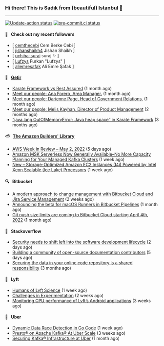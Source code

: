 ### Hi there! This is Sadık from (beautiful) Istanbul 👋

---

[![Update-action status](https://github.com/sadikkuzu/sadikkuzu/actions/workflows/sadikkuzu.yml/badge.svg)](https://github.com/sadikkuzu/sadikkuzu/actions/workflows/sadikkuzu.yml)
[![pre-commit.ci status](https://results.pre-commit.ci/badge/github/sadikkuzu/sadikkuzu/master.svg)](https://results.pre-commit.ci/latest/github/sadikkuzu/sadikkuzu/master)

#### 🔭 &nbsp; Check out my recent followers

- [ [cemthecebi](https://github.com/cemthecebi) Cem Berke Cebi ]
- [ [jishanshaikh4](https://github.com/jishanshaikh4) Jishan Shaikh ]
- [ [uchiha-suraj](https://github.com/uchiha-suraj) suraj ✨  ]
- [ [Lufzys](https://github.com/Lufzys) Furkan &#34;Lufzys&#34; ]
- [ [aliemresafak](https://github.com/aliemresafak) Ali Emre Şafak ]


#### 🚀 &nbsp; [Getir](https://technology.getir.com)

- [Karate Framework vs Rest Assured](https://medium.com/getir/karate-framework-vs-rest-assured-95482a61002e?source=rss----5138a1e0a250---4) (1 month ago)
- [Meet our people: Ana Forero, Area Manager.](https://medium.com/getir/meet-our-people-ana-forero-area-manager-755cac4941e?source=rss----5138a1e0a250---4) (1 month ago)
- [Meet our people: Darienne Page, Head of Government Relations.](https://medium.com/getir/meet-our-people-darienne-page-head-of-government-relations-585f4b50b26d?source=rss----5138a1e0a250---4) (1 month ago)
- [Meet our people: Melis Kayhan, Director of Product Management](https://medium.com/getir/meet-our-people-melis-kayhan-director-of-product-management-27e8f9913648?source=rss----5138a1e0a250---4) (2 months ago)
- [“java.lang.OutOfMemoryError: Java heap space” in Karate Framework](https://medium.com/getir/java-lang-outofmemoryerror-java-heap-space-in-karate-framework-dc5ad83fcd1b?source=rss----5138a1e0a250---4) (3 months ago)


#### ⛅ &nbsp; [The Amazon Builders' Library](https://aws.amazon.com/builders-library/)

- [AWS Week in Review – May 2, 2022](https://aws.amazon.com/blogs/aws/aws-week-in-review-may-2-2022/) (5 days ago)
- [Amazon MSK Serverless Now Generally Available–No More Capacity Planning for Your Managed Kafka Clusters](https://aws.amazon.com/blogs/aws/amazon-msk-serverless-now-generally-available-no-more-capacity-planning-for-your-managed-kafka-clusters/) (1 week ago)
- [New – Storage-Optimized Amazon EC2 Instances (I4i) Powered by Intel Xeon Scalable (Ice Lake) Processors](https://aws.amazon.com/blogs/aws/new-storage-optimized-amazon-ec2-instances-i4i-powered-by-intel-xeon-scalable-ice-lake-processors/) (1 week ago)


#### 🔍 &nbsp; Bitbucket

- [A modern approach to change management with Bitbucket Cloud and Jira Service Management](https://bitbucket.org/blog/a-modern-approach-to-change-management-with-bitbucket-and-jira-service-management) (2 weeks ago)
- [Announcing the beta for macOS Runners in Bitbucket Pipelines](https://bitbucket.org/blog/beta-macos-runners-bitbucket) (1 month ago)
- [Git push size limits are coming to Bitbucket Cloud starting April 4th, 2022](https://bitbucket.org/blog/git-push-size-limits-are-coming-to-bitbucket-cloud-starting-april-4th-2022) (1 month ago)


#### 📰 &nbsp; Stackoverflow

- [Security needs to shift left into the software development lifecycle](https://stackoverflow.blog/2022/05/05/security-needs-to-shift-left-into-the-software-development-lifecycle/) (2 days ago)
- [Building a community of open-source documentation contributors](https://stackoverflow.blog/2022/05/02/building-a-community-of-open-source-documentation-contributors/) (5 days ago)
- [Securing the data in your online code repository is a shared responsibility](https://stackoverflow.blog/2022/01/24/securing-the-data-in-your-online-code-repository-is-a-shared-responsibility/) (3 months ago)

#### 🚕 &nbsp; Lyft

- [Humans of Lyft Science](https://eng.lyft.com/humans-of-lyft-science-372a4ff226c0?source=rss----25cd379abb8---4) (1 week ago)
- [Challenges in Experimentation](https://eng.lyft.com/challenges-in-experimentation-be9ab98a7ef4?source=rss----25cd379abb8---4) (2 weeks ago)
- [Monitoring CPU performance of Lyft’s Android applications](https://eng.lyft.com/monitoring-cpu-performance-of-lyfts-android-applications-4e36fafffe12?source=rss----25cd379abb8---4) (3 weeks ago)

#### 🚕 &nbsp; Uber

- [Dynamic Data Race Detection in Go Code](https://eng.uber.com/dynamic-data-race-detection-in-go-code/) (1 week ago)
- [Presto® on Apache Kafka® At Uber Scale](https://eng.uber.com/presto-on-apache-kafka-at-uber-scale/) (3 weeks ago)
- [Securing Kafka® Infrastructure at Uber](https://eng.uber.com/securing-kafka-infrastructure-at-uber/) (1 month ago)

